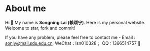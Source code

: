 # About me

Hi 👋 My name is **Songning Lai (赖颂宁)**. Here is my personal website. Welcome to star, fork and commit!

If you have any problem, please feel free to contact me - 
    Email : sonly@mail.sdu.edu.cn; 
    WeChat：lsn010328； 
    QQ : 1366514757 🔗
